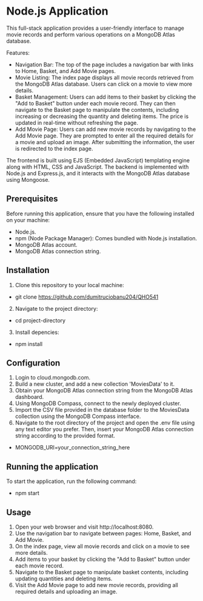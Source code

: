 # Node.js Application


This full-stack application provides a user-friendly interface to manage movie records and perform various operations on a MongoDB Atlas database.

Features:
- Navigation Bar: The top of the page includes a navigation bar with links to Home, Basket, and Add Movie pages.
- Movie Listing: The index page displays all movie records retrieved from the MongoDB Atlas database. Users can click on a movie to view more details.
- Basket Management: Users can add items to their basket by clicking the "Add to Basket" button under each movie record. They can then navigate to the Basket page to manipulate the contents, including increasing or decreasing the quantity and deleting items. The price is updated in real-time without refreshing the page.
- Add Movie Page: Users can add new movie records by navigating to the Add Movie page. They are prompted to enter all the required details for a movie and upload an image. After submitting the information, the user is redirected to the index page.

The frontend is built using EJS (Embedded JavaScript) templating engine along with HTML, CSS and JavaScript. The backend is implemented with Node.js and Express.js, and it interacts with the MongoDB Atlas database using Mongoose.


## Prerequisites


Before running this application, ensure that you have the following installed on your machine:
- Node.js.
- npm (Node Package Manager): Comes bundled with Node.js installation.
- MongoDB Atlas account.
- MongoDB Atlas connection string.


## Installation


1. Clone this repository to your local machine:
- git clone https://github.com/dumitruciobanu204/QHO541
2. Navigate to the project directory:
- cd project-directory
3. Install depencies:
- npm install


## Configuration

1. Login to cloud.mongodb.com.
2. Build a new cluster, and add a new collection 'MoviesData' to it. 
3. Obtain your MongoDB Atlas connection string from the MongoDB Atlas dashboard.
4. Using MongoDB Compass, connect to the newly deployed cluster.
5. Import the CSV file provided in the database folder to the MoviesData collection using the MongoDB Compass interface.
6. Navigate to the root directory of the project and open the .env file using any text editor you prefer. Then, insert your MongoDB Atlas connection string according to the provided format.
- MONGODB_URI=your_connection_string_here


## Running the application


To start the application, run the following command:
- npm start


## Usage 


1. Open your web browser and visit http://localhost:8080.
2. Use the navigation bar to navigate between pages: Home, Basket, and Add Movie.
3. On the index page, view all movie records and click on a movie to see more details.
4. Add items to your basket by clicking the "Add to Basket" button under each movie record.
5. Navigate to the Basket page to manipulate basket contents, including updating quantities and deleting items.
6. Visit the Add Movie page to add new movie records, providing all required details and uploading an image.